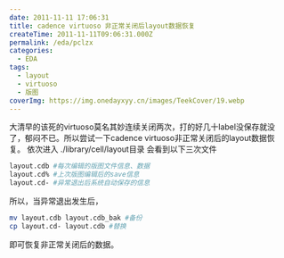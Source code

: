 ```yaml
---
date: 2011-11-11 17:06:31
title: cadence virtuoso 非正常关闭后layout数据恢复
createTime: 2011-11-11T09:06:31.000Z
permalink: /eda/pclzx
categories:
  - EDA
tags:
  - layout
  - virtuoso
  - 版图
coverImg: https://img.onedayxyy.cn/images/TeekCover/19.webp
---
```


大清早的该死的virtuoso莫名其妙连续关闭两次，打的好几十label没保存就没了，郁闷不已。所以尝试一下cadence virtuoso非正常关闭后的layout数据恢复。 
依次进入 ./library/cell/layout目录 会看到以下三次文件 
```sh
layout.cdb #每次编辑的版图文件信息、数据 
layout.cd% #上次版图编辑后的save信息 
layout.cd- #异常退出后系统自动保存的信息
```
所以，当异常退出发生后， 
```sh
mv layout.cdb layout.cdb_bak #备份 
cp layout.cd- layout.cdb #替换
```
即可恢复非正常关闭后的数据。
